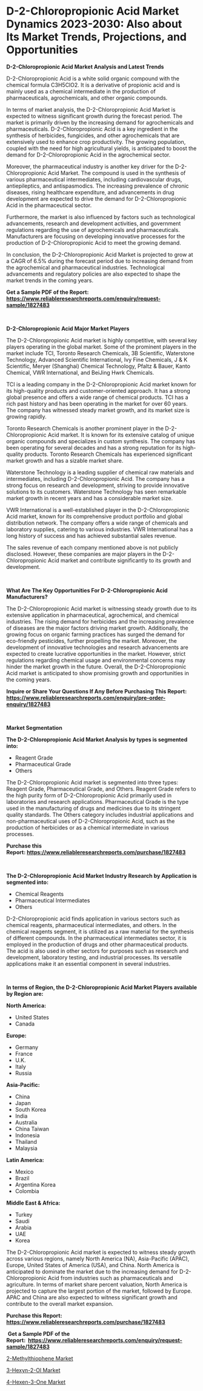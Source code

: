 <p><h1>D-2-Chloropropionic Acid Market Dynamics 2023-2030: Also about Its Market Trends, Projections, and Opportunities</h1></p><p><strong>D-2-Chloropropionic Acid Market Analysis and Latest Trends</strong></p>
<p><p>D-2-Chloropropionic Acid is a white solid organic compound with the chemical formula C3H5ClO2. It is a derivative of propionic acid and is mainly used as a chemical intermediate in the production of pharmaceuticals, agrochemicals, and other organic compounds.</p><p>In terms of market analysis, the D-2-Chloropropionic Acid Market is expected to witness significant growth during the forecast period. The market is primarily driven by the increasing demand for agrochemicals and pharmaceuticals. D-2-Chloropropionic Acid is a key ingredient in the synthesis of herbicides, fungicides, and other agrochemicals that are extensively used to enhance crop productivity. The growing population, coupled with the need for high agricultural yields, is anticipated to boost the demand for D-2-Chloropropionic Acid in the agrochemical sector.</p><p>Moreover, the pharmaceutical industry is another key driver for the D-2-Chloropropionic Acid Market. The compound is used in the synthesis of various pharmaceutical intermediates, including cardiovascular drugs, antiepileptics, and antispasmodics. The increasing prevalence of chronic diseases, rising healthcare expenditure, and advancements in drug development are expected to drive the demand for D-2-Chloropropionic Acid in the pharmaceutical sector.</p><p>Furthermore, the market is also influenced by factors such as technological advancements, research and development activities, and government regulations regarding the use of agrochemicals and pharmaceuticals. Manufacturers are focusing on developing innovative processes for the production of D-2-Chloropropionic Acid to meet the growing demand.</p><p>In conclusion, the D-2-Chloropropionic Acid Market is projected to grow at a CAGR of 6.5% during the forecast period due to increasing demand from the agrochemical and pharmaceutical industries. Technological advancements and regulatory policies are also expected to shape the market trends in the coming years.</p></p>
<p><strong>Get a Sample PDF of the Report:&nbsp; <a href="https://www.reliableresearchreports.com/enquiry/request-sample/1827483">https://www.reliableresearchreports.com/enquiry/request-sample/1827483</a></strong></p>
<p>&nbsp;</p>
<p><strong>D-2-Chloropropionic Acid Major Market Players</strong></p>
<p><p>The D-2-Chloropropionic Acid market is highly competitive, with several key players operating in the global market. Some of the prominent players in the market include TCI, Toronto Research Chemicals, 3B Scientific, Waterstone Technology, Advanced Scientific International, Ivy Fine Chemicals, J & K Scientific, Meryer (Shanghai) Chemical Technology, Pfaltz & Bauer, Kanto Chemical, VWR International, and BeiJing Hwrk Chemicals.</p><p>TCI is a leading company in the D-2-Chloropropionic Acid market known for its high-quality products and customer-oriented approach. It has a strong global presence and offers a wide range of chemical products. TCI has a rich past history and has been operating in the market for over 60 years. The company has witnessed steady market growth, and its market size is growing rapidly.</p><p>Toronto Research Chemicals is another prominent player in the D-2-Chloropropionic Acid market. It is known for its extensive catalog of unique organic compounds and specializes in custom synthesis. The company has been operating for several decades and has a strong reputation for its high-quality products. Toronto Research Chemicals has experienced significant market growth and has a sizable market share.</p><p>Waterstone Technology is a leading supplier of chemical raw materials and intermediates, including D-2-Chloropropionic Acid. The company has a strong focus on research and development, striving to provide innovative solutions to its customers. Waterstone Technology has seen remarkable market growth in recent years and has a considerable market size.</p><p>VWR International is a well-established player in the D-2-Chloropropionic Acid market, known for its comprehensive product portfolio and global distribution network. The company offers a wide range of chemicals and laboratory supplies, catering to various industries. VWR International has a long history of success and has achieved substantial sales revenue.</p><p>The sales revenue of each company mentioned above is not publicly disclosed. However, these companies are major players in the D-2-Chloropropionic Acid market and contribute significantly to its growth and development.</p></p>
<p>&nbsp;</p>
<p><strong>What Are The Key Opportunities For D-2-Chloropropionic Acid Manufacturers?</strong></p>
<p><p>The D-2-Chloropropionic Acid market is witnessing steady growth due to its extensive application in pharmaceutical, agrochemical, and chemical industries. The rising demand for herbicides and the increasing prevalence of diseases are the major factors driving market growth. Additionally, the growing focus on organic farming practices has surged the demand for eco-friendly pesticides, further propelling the market. Moreover, the development of innovative technologies and research advancements are expected to create lucrative opportunities in the market. However, strict regulations regarding chemical usage and environmental concerns may hinder the market growth in the future. Overall, the D-2-Chloropropionic Acid market is anticipated to show promising growth and opportunities in the coming years.</p></p>
<p><strong>Inquire or Share Your Questions If Any Before Purchasing This Report: <a href="https://www.reliableresearchreports.com/enquiry/pre-order-enquiry/1827483">https://www.reliableresearchreports.com/enquiry/pre-order-enquiry/1827483</a></strong></p>
<p>&nbsp;</p>
<p><strong>Market Segmentation</strong></p>
<p><strong>The D-2-Chloropropionic Acid Market Analysis by types is segmented into:</strong></p>
<p><ul><li>Reagent Grade</li><li>Pharmaceutical Grade</li><li>Others</li></ul></p>
<p><p>The D-2-Chloropropionic Acid market is segmented into three types: Reagent Grade, Pharmaceutical Grade, and Others. Reagent Grade refers to the high purity form of D-2-Chloropropionic Acid primarily used in laboratories and research applications. Pharmaceutical Grade is the type used in the manufacturing of drugs and medicines due to its stringent quality standards. The Others category includes industrial applications and non-pharmaceutical uses of D-2-Chloropropionic Acid, such as the production of herbicides or as a chemical intermediate in various processes.</p></p>
<p><strong>Purchase this Report:&nbsp;<a href="https://www.reliableresearchreports.com/purchase/1827483">https://www.reliableresearchreports.com/purchase/1827483</a></strong></p>
<p>&nbsp;</p>
<p><strong>The D-2-Chloropropionic Acid Market Industry Research by Application is segmented into:</strong></p>
<p><ul><li>Chemical Reagents</li><li>Pharmaceutical Intermediates</li><li>Others</li></ul></p>
<p><p>D-2-Chloropropionic acid finds application in various sectors such as chemical reagents, pharmaceutical intermediates, and others. In the chemical reagents segment, it is utilized as a raw material for the synthesis of different compounds. In the pharmaceutical intermediates sector, it is employed in the production of drugs and other pharmaceutical products. The acid is also used in other sectors for purposes such as research and development, laboratory testing, and industrial processes. Its versatile applications make it an essential component in several industries.</p></p>
<p>&nbsp;</p>
<p><strong>In terms of Region, the D-2-Chloropropionic Acid Market Players available by Region are:</strong></p>
<p>
    <p> <strong> North America: </strong>
        <ul>
            <li>United States</li>
            <li>Canada</li>
        </ul>
        </p> 
    <p> <strong> Europe: </strong>
        <ul>
            <li>Germany</li>
            <li>France</li>
            <li>U.K.</li>
            <li>Italy</li>
            <li>Russia</li>
        </ul>
        </p> 
    <p> <strong> Asia-Pacific: </strong>
        <ul>
            <li>China</li>
            <li>Japan</li>
            <li>South Korea</li>
            <li>India</li>
            <li>Australia</li>
            <li>China Taiwan</li>
            <li>Indonesia</li>
            <li>Thailand</li>
            <li>Malaysia</li>
        </ul>
        </p> 
    <p> <strong> Latin America: </strong>
        <ul>
            <li>Mexico</li>
            <li>Brazil</li>
            <li>Argentina Korea</li>
            <li>Colombia</li>
        </ul>
        </p> 
    <p> <strong> Middle East & Africa: </strong>
        <ul>
            <li>Turkey</li>
            <li>Saudi</li>
            <li>Arabia</li>
            <li>UAE</li>
            <li>Korea</li>
        </ul>
    </p>
    </p>
<p><p>The D-2-Chloropropionic Acid market is expected to witness steady growth across various regions, namely North America (NA), Asia-Pacific (APAC), Europe, United States of America (USA), and China. North America is anticipated to dominate the market due to the increasing demand for D-2-Chloropropionic Acid from industries such as pharmaceuticals and agriculture. In terms of market share percent valuation, North America is projected to capture the largest portion of the market, followed by Europe. APAC and China are also expected to witness significant growth and contribute to the overall market expansion.</p></p>
<p><strong>Purchase this Report: <a href="https://www.reliableresearchreports.com/purchase/1827483">https://www.reliableresearchreports.com/purchase/1827483</a></strong></p>
<p>&nbsp;<strong>Get a Sample PDF of the Report:&nbsp;&nbsp;<a href="https://www.reliableresearchreports.com/enquiry/request-sample/1827483">https://www.reliableresearchreports.com/enquiry/request-sample/1827483</a></strong></p>
<p><strong></strong></p>
<p><p><a href="https://github.com/amonskiyk/Market-Research-Report-List-1/blob/main/2-methylthiophene-market.md">2-Methylthiophene Market</a></p><p><a href="https://github.com/gaydyna/Market-Research-Report-List-1/blob/main/3-hexyn-2-ol-market.md">3-Hexyn-2-Ol Market</a></p><p><a href="https://github.com/tamvrosiya/Market-Research-Report-List-1/blob/main/4-hexen-3-one-market.md">4-Hexen-3-One Market</a></p></p>